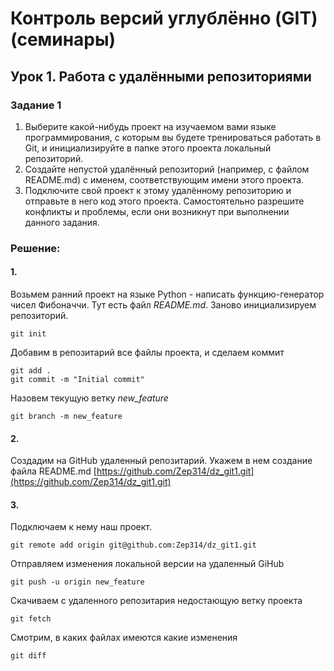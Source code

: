 # Контроль версий углублённо (GIT) (семинары)
## Урок 1. Работа с удалёнными репозиториями

### Задание 1

1. Выберите какой-нибудь проект на изучаемом вами языке программирования, с которым вы будете тренироваться работать в Git, и инициализируйте в папке этого проекта локальный репозиторий.
2. Создайте непустой удалённый репозиторий (например, с файлом README.md) с именем, соответствующим имени этого проекта.
3. Подключите свой проект к этому удалённому репозиторию и отправьте в него код этого проекта. Самостоятельно разрешите конфликты и проблемы, если они возникнут при выполнении данного задания.

### Решение:

#### 1.
Возьмем ранний проект на языке Python - написать функцию-генератор чисел Фибоначчи. Тут есть файл *README.md*. Заново инициализируем репозиторий.

    git init

Добавим в репозитарий все файлы проекта, и сделаем коммит

    git add .
    git commit -m "Initial commit"

Назовем текущую ветку *new_feature*

    git branch -m new_feature

#### 2.
Создадим на GitHub удаленный репозитарий. Укажем в нем создание файла README.md  [https://github.com/Zep314/dz_git1.git](https://github.com/Zep314/dz_git1.git)

#### 3.
Подключаем к нему наш проект. 

    git remote add origin git@github.com:Zep314/dz_git1.git

Отправляем изменения локальной версии на удаленный GiHub

    git push -u origin new_feature

Скачиваем с удаленного репозитария недостающую ветку проекта

    git fetch

Смотрим, в каких файлах имеются какие изменения

    git diff



